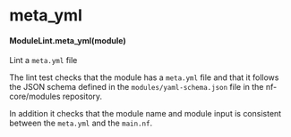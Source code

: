 # meta_yml

#### ModuleLint.meta_yml(module)

Lint a `meta.yml` file

The lint test checks that the module has
a `meta.yml` file and that it follows the
JSON schema defined in the `modules/yaml-schema.json`
file in the nf-core/modules repository.

In addition it checks that the module name
and module input is consistent between the
`meta.yml` and the `main.nf`.
